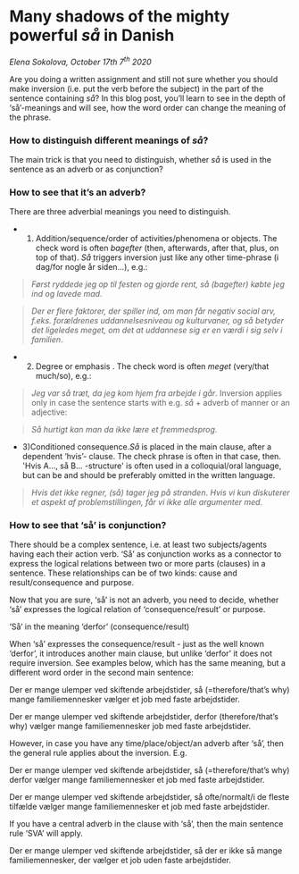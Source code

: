 # Many shadows of the mighty powerful *så* in Danish

*Elena Sokolova, October 17th 7<sup>th</sup> 2020*

Are you doing a written assignment and still not sure whether you should make inversion (i.e. put the verb before the subject) in the part of the sentence containing *så*? 
In this blog post, you’ll learn to see in the depth of ‘så’-meanings and will see, how the word order can change the meaning of the phrase. 

### How to distinguish different meanings of *så*?
 
The main trick is that you need to distinguish, whether *så* is used in the sentence as an adverb or as conjunction?

### How to see that it’s an adverb? 
There are three adverbial meanings you need to distinguish. 

* 1) Addition/sequence/order of activities/phenomena or objects.
The check word is often *bagefter* (then, afterwards, after that, plus, on top of that). *Så* triggers inversion just like any other time-phrase (i dag/for nogle år siden...), e.g.: 

> *Først ryddede jeg op til festen og gjorde rent, så (bagefter) købte jeg ind og lavede mad*.

> *Der er flere faktorer, der spiller ind, om man får negativ social arv, f.eks. forældrenes uddannelsesniveau og kulturvaner, og så betyder det ligeledes meget, om det at uddannese sig er en værdi i sig selv i familien*. 


* 2) Degree or emphasis .
The check word is often *meget* (very/that much/so), e.g.:
> *Jeg var så træt, da jeg kom hjem fra arbejde i går*. 
Inversion applies only in case the sentence starts with e.g. *så* + adverb of manner or an adjective: 

> *Så hurtigt kan man da ikke lære et fremmedsprog*.  

* 3)Conditioned consequence.*Så* is placed in the main clause, after a dependent ‘hvis’- clause.
The check phrase is often in that case, then.
'Hvis A..., så B... -structure' is often used in a colloquial/oral language, but can be and should be preferably omitted in the written language. 

> *Hvis det ikke regner, (så) tager jeg på stranden*. 
> *Hvis vi kun diskuterer et aspekt af problemstillingen, får vi ikke alle argumenter med*.

### How to see that ‘så’ is conjunction?

There should be a complex sentence, i.e. at least two subjects/agents having each their action verb. 
‘Så’ as conjunction works as a connector to express the logical relations between two or more parts (clauses) in a sentence. These relationships can be of two kinds: cause and result/consequence and purpose. 

Now that you are sure, ‘så’ is not an adverb, you need to decide, whether ‘så’ expresses the logical relation of ‘consequence/result’ or purpose. 


‘Så’ in the meaning ‘derfor’ (consequence/result)

When ‘så’ expresses the consequence/result - just as the well known ‘derfor’, it introduces another main clause, but unlike ‘derfor’ it does not require inversion. 
See examples below, which has the same meaning, but a different word order in the second main sentence:

Der er mange ulemper ved skiftende arbejdstider, så (=therefore/that’s why) mange familiemennesker vælger et job med faste arbejdstider.  

Der er mange ulemper ved skiftende arbejdstider, derfor (therefore/that’s why) vælger mange familiemennesker job med faste arbejdstider.  

However, in case you have any time/place/object/an adverb after ‘så’, then the general rule applies about the inversion. E.g.

Der er mange ulemper ved skiftende arbejdstider, så (=therefore/that’s why) derfor vælger mange familiemennesker et job med faste arbejdstider.  

Der er mange ulemper ved skiftende arbejdstider, så ofte/normalt/i de fleste tilfælde vælger mange familiemennesker et job med faste arbejdstider.  


If you have a central adverb in the clause with ‘så’, then the main sentence rule ‘SVA’ will apply. 

Der er mange ulemper ved skiftende arbejdstider, så der er ikke så mange familiemennesker, der vælger et job uden faste arbejdstider. 




